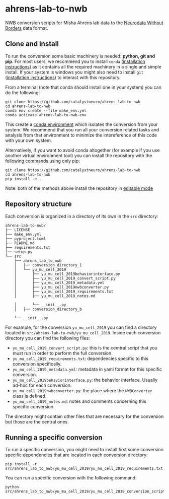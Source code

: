 # ahrens-lab-to-nwb
NWB conversion scripts for Misha Ahrens lab data to the [Neurodata Without Borders](https://nwb-overview.readthedocs.io/) data format.

## Clone and install
To run the conversion some basic machinery is needed: **python, git and pip**. For most users, we recommend you to install `conda` ([installation instructions](https://docs.conda.io/en/latest/miniconda.html)) as it contains all the required machinery in a single and simple install. If your system is windows you might also need to install `git` ([installation instructions](https://github.com/git-guides/install-git)) to interact with this repository.

From a terminal (note that conda should install one in your system) you can do the following:

```
git clone https://github.com/catalystneuro/ahrens-lab-to-nwb
cd ahrens-lab-to-nwb
conda env create --file make_env.yml
conda activate ahrens-lab-to-nwb-env
```
This create a [conda environment](https://docs.conda.io/projects/conda/en/latest/user-guide/concepts/environments.html) which isolates the conversion from your system. We recommend that you run all your conversion related tasks and analysis from that environment to minimize the intereference of this code with your own system.

Alternatively, if you want to avoid conda altogether (for example if you use another virtual environment tool) you can install the repository with the following commands using only pip:
```
git clone https://github.com/catalystneuro/ahrens-lab-to-nwb
cd ahrens-lab-to-nwb
pip install -e .
```

Note:
both of the methods above install the repository in [editable mode](https://pip.pypa.io/en/stable/cli/pip_install/#editable-installs) 

## Repository structure
Each conversion is organized in a directory of its own in the `src` directory:

    ahrens-lab-to-nwb/
    ├── LICENSE
    ├── make_env.yml
    ├── pyproject.toml
    ├── README.md
    ├── requirements.txt
    ├── setup.py
    └── src
        ├── ahrens_lab_to_nwb
        │   ├── conversion_directory_1
        │   └── yu_mu_cell_2019`
        │       ├── yu_mu_cell_2019behaviorinterface.py
        │       ├── yu_mu_cell_2019_convert_script.py
        │       ├── yu_mu_cell_2019_metadata.yml
        │       ├── yu_mu_cell_2019nwbconverter.py
        │       ├── yu_mu_cell_2019_requirements.txt
        │       ├── yu_mu_cell_2019_notes.md

        │       └── __init__.py
        │   ├── conversion_directory_b

        └── __init__.py

 For example, for the conversion `yu_mu_cell_2019` you can find a directory located in `src/ahrens-lab-to-nwb/yu_mu_cell_2019`. Inside each conversion directory you can find the following files:

* `yu_mu_cell_2019_convert_script.py`: this is the cemtral script that you must run in order to perform the full conversion.
* `yu_mu_cell_2019_requirements.txt`: dependencies specific to this conversion specifically.
* `yu_mu_cell_2019_metadata.yml`: metadata in yaml format for this specific conversion.
* `yu_mu_cell_2019behaviorinterface.py`: the behavior interface. Usually ad-hoc for each conversion.
* `yu_mu_cell_2019nwbconverter.py`: the place where the `NWBConverter` class is defined.
* `yu_mu_cell_2019_notes.md`: notes and comments concerning this specific conversion.

The directory might contain other files that are necessary for the conversion but those are the central ones.

## Running a specific conversion
To run a specific conversion, you might need to install first some conversion specific dependencies that are located in each conversion directory:
```
pip install -r src/ahrens_lab_to_nwb/yu_mu_cell_2019/yu_mu_cell_2019_requirements.txt 
```

You can run a specific conversion with the following command:
```
python src/ahrens_lab_to_nwb/yu_mu_cell_2019/yu_mu_cell_2019_conversion_script.py
```
